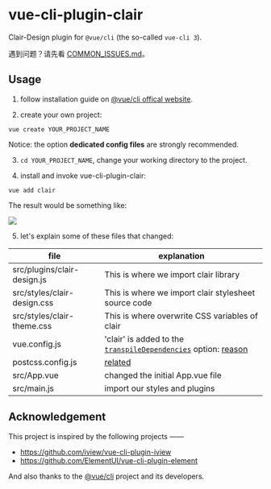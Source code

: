 # vue-cli-plugin-clair

Clair-Design plugin for `@vue/cli` (the so-called `vue-cli 3`).

遇到问题？请先看 [COMMON_ISSUES.md](./COMMON_ISSUES.md)。

##  Usage

1. follow installation guide on [@vue/cli offical website](https://cli.vuejs.org/guide/installation.html).

2. create your own project:

```
vue create YOUR_PROJECT_NAME
```

Notice: the option **dedicated config files** are strongly recommended.

3. `cd YOUR_PROJECT_NAME`, change your working directory to the project.

4. install and invoke vue-cli-plugin-clair:

```
vue add clair
```

The result would be something like:

![](https://ws2.sinaimg.cn/large/006tNbRwly1fxx5a31d7bj31840is75p.jpg)

5. let's explain some of these files that changed:

|           file              |      explanation    |
|-----------------------------|---------------------|
| src/plugins/clair-design.js |  This is where we import clair library  |
| src/styles/clair-design.css |  This is where we import clair stylesheet source code  |
| src/styles/clair-theme.css  |  This is where overwrite CSS variables of clair  |
| vue.config.js               |  'clair' is added to the [`transpileDependencies`](https://cli.vuejs.org/zh/config/#transpiledependencies) option: [reason](https://clair.75team.com/component/install/#guan-yu-polyfill-jian-tan-zai-vue-cli-3-xiang-mu-zhong-de-shi-yong)  |
| postcss.config.js           |  [related](https://clair.75team.com/component/theme)  |
| src/App.vue                 |  changed the initial App.vue file |
| src/main.js                 |  import our styles and plugins  |


## Acknowledgement

This project is inspired by the following projects ——

- https://github.com/iview/vue-cli-plugin-iview
- https://github.com/ElementUI/vue-cli-plugin-element

And also thanks to the [@vue/cli](https://cli.vuejs.org/) project and its developers.
